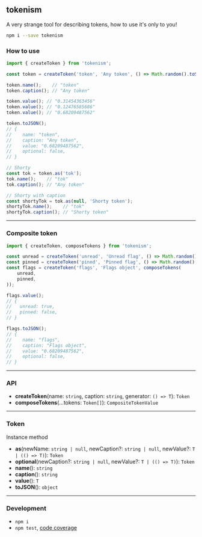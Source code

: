 tokenism
--------
A very strange tool for describing tokens, how to use it's only to you!

```sh
npm i --save tokenism
```

### How to use

```ts
import { createToken } from 'tokenism';

const token = createToken('token', 'Any token', () => Math.random().toString());

token.name();    // "token"
token.caption(); // "Any token"

token.value(); // "0.31454363456"
token.value(); // "0.12476585686"
token.value(); // "0.68209487562"

token.toJSON();
// {
//    name: "token",
//    caption: "Any token",
//    value: "0.68209487562",
//    optional: false,
// }

// Shorty
const tok = token.as('tok');
tok.name();    // "tok"
tok.caption(); // "Any token"

// Shorty with caption
const shortyTok = tok.as(null, 'Shorty token');
shortyTok.name();    // "tok"
shortyTok.caption(); // "Shorty token"
```

---

### Composite token

```ts
import { createToken, composeTokens } from 'tokenism';

const unread = createToken('unread', 'Unread flag', () => Math.random() > .5);
const pinned = createToken('pinnd', 'Pinned flag', () => Math.random() > .5);
const flags = createToken('flags', 'Flags object', composeTokens(
	unread,
	pinned,
));

flags.value();
// {
//   unread: true,
//   pinned: false,
// }

flags.toJSON();
// {
//    name: "flags",
//    caption: "Flags object",
//    value: "0.68209487562",
//    optional: false,
// }
```

---

### API

- **createToken**(name: `string`, caption: `string`, generator: `() => T`): `Token`
- **composeTokens**(...tokens: `Token[]`): `CompositeTokenValue`

---

### Token

Instance method

- **as**(newName: `string | null`, newCaption?: `string | null`, newValue?: `T | (() => T)`): `Token`
- **optional**(newCaption?: `string | null`, newValue?: `T | (() => T)`): `Token`
- **name**(): `string`
- **caption**(): `string`
- **value**(): `T`
- **toJSON**(): `object`

---

### Development

 - `npm i`
 - `npm test`, [code coverage](./coverage/lcov-report/index.html)
